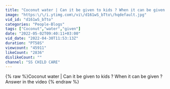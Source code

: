 ```yaml
---
title: "Coconut water | Can it be given to kids ? When it can be given ? Answer in the video"
image: "https:\/\/i.ytimg.com\/vi\/d161wS_bTto\/hqdefault.jpg"
vid_id: "d161wS_bTto"
categories: "People-Blogs"
tags: ["Coconut","water","given"]
date: "2022-05-02T09:40:11+03:00"
vid_date: "2022-04-30T11:53:13Z"
duration: "PT58S"
viewcount: "45911"
likeCount: "2836"
dislikeCount: ""
channel: "SS CHILD CARE"
---
```

{% raw %}Coconut water | Can it be given to kids ? When it can be given ? Answer in the video {% endraw %}
